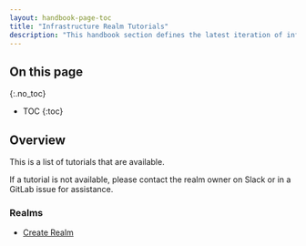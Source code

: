 ```yaml
---
layout: handbook-page-toc
title: "Infrastructure Realm Tutorials"
description: "This handbook section defines the latest iteration of infrastructure standards for AWS and GCP across all departments and groups at GitLab."
---
```


## On this page
{:.no_toc}

- TOC
{:toc}

## Overview

This is a list of tutorials that are available.

If a tutorial is not available, please contact the realm owner on Slack or in a GitLab issue for assistance.

### Realms

* [Create Realm](/handbook/infrastructure-standards/tutorials/realms/create-realm)
